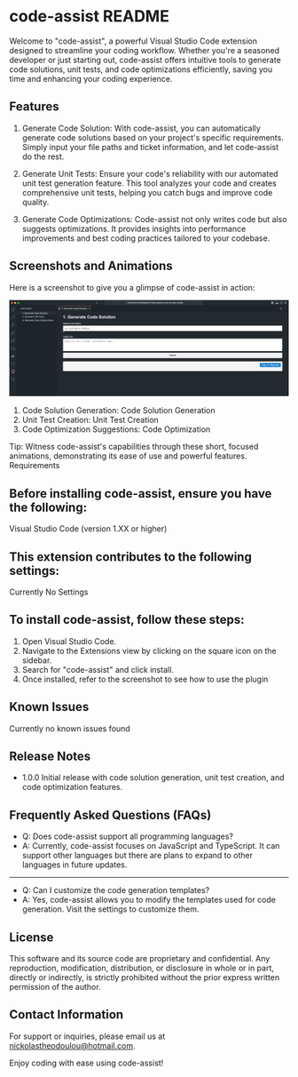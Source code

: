 # code-assist README

Welcome to "code-assist", a powerful Visual Studio Code extension designed to streamline your coding workflow. Whether you're a seasoned developer or just starting out, code-assist offers intuitive tools to generate code solutions, unit tests, and code optimizations efficiently, saving you time and enhancing your coding experience.

## Features

1. Generate Code Solution: With code-assist, you can automatically generate code solutions based on your project's specific requirements. Simply input your file paths and ticket information, and let code-assist do the rest.

2. Generate Unit Tests: Ensure your code's reliability with our automated unit test generation feature. This tool analyzes your code and creates comprehensive unit tests, helping you catch bugs and improve code quality.

3. Generate Code Optimizations: Code-assist not only writes code but also suggests optimizations. It provides insights into performance improvements and best coding practices tailored to your codebase.

## Screenshots and Animations

Here is a screenshot to give you a glimpse of code-assist in action:

![How to find](/readme/readme.png)

1. Code Solution Generation: Code Solution Generation
2. Unit Test Creation: Unit Test Creation
3. Code Optimization Suggestions: Code Optimization

Tip: Witness code-assist's capabilities through these short, focused animations, demonstrating its ease of use and powerful features.
Requirements

## Before installing code-assist, ensure you have the following:

Visual Studio Code (version 1.XX or higher)

## This extension contributes to the following settings:

Currently No Settings

## To install code-assist, follow these steps:

1. Open Visual Studio Code.
2. Navigate to the Extensions view by clicking on the square icon on the sidebar.
3. Search for "code-assist" and click install.
4. Once installed, refer to the screenshot to see how to use the plugin

## Known Issues

Currently no known issues found

## Release Notes

- 1.0.0
    Initial release with code solution generation, unit test creation, and code optimization features.

## Frequently Asked Questions (FAQs)

- Q: Does code-assist support all programming languages?
- A: Currently, code-assist focuses on JavaScript and TypeScript. It can support other languages but there are plans to expand to other languages in future updates.

---

- Q: Can I customize the code generation templates?
- A: Yes, code-assist allows you to modify the templates used for code generation. Visit the settings to customize them.

## License

This software and its source code are proprietary and confidential. Any reproduction, modification, distribution, or disclosure in whole or in part, directly or indirectly, is strictly prohibited without the prior express written permission of the author.

## Contact Information

For support or inquiries, please email us at <nickolastheodoulou@hotmail.com>.

Enjoy coding with ease using code-assist!
